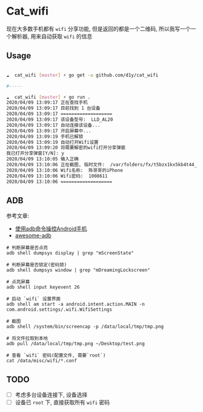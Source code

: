 # Cat_wifi

现在大多数手机都有 `wifi` 分享功能, 但是返回的都是一个二维码, 所以我写一个一个解析器, 用来自动获取 `wifi` 的信息

## Usage

```bash

☁  cat_wifi [master] ⚡ go get -u github.com/d1y/cat_wifi

#-----

☁  cat_wifi [master] ⚡ go run .
2020/04/09 13:09:17 正在查找手机
2020/04/09 13:09:17 目前找到 1 台设备
2020/04/09 13:09:17 ===================
2020/04/09 13:09:17 该设备型号:  LLD_AL20
2020/04/09 13:09:17 自动连接该设备...
2020/04/09 13:09:17 开启屏幕中...
2020/04/09 13:09:19 手机已解锁
2020/04/09 13:09:19 自动打开Wifi设置
2020/04/09 13:09:20 将需要解密的wifi打开分享弹窗
我已打开分享弹窗[Y/N]: y
2020/04/09 13:10:05 输入正确
2020/04/09 13:10:06 正在截图, 临时文件:  /var/folders/fx/t5bzx1kx5kb4t44_d9hcsmy40000gn/T/screen.png
2020/04/09 13:10:06 Wifi名称:  陈哥哥的iPhone
2020/04/09 13:10:06 Wifi密码:  1008611
2020/04/09 13:10:06 ===================

```


## ADB

参考文章:
- [使用adb命令操控Android手机](https://www.jianshu.com/p/65e80c60f656)
- [awesome-adb](https://mazhuang.org/awesome-adb)

```
# 判断屏幕是否点亮
adb shell dumpsys display | grep "mScreenState"

# 判断屏幕是否锁定(密码锁)
adb shell dumpsys window | grep "mDreamingLockscreen"

# 点亮屏幕
adb shell input keyevent 26

# 启动 `wifi` 设置界面
adb shell am start -a android.intent.action.MAIN -n com.android.settings/.wifi.WifiSettings

# 截图
adb shell /system/bin/screencap -p /data/local/tmp/tmp.png

# 将文件拉取到本地
adb pull /data/local/tmp/tmp.png ~/Desktop/test.png

# 查看 `wifi` 密码(配置文件, 需要`root`)
cat /data/misc/wifi/*.conf

```

## TODO

- [ ] 考虑多台设备连接下, 设备选择
- [ ] 设备已 `root` 下, 直接获取所有 `wifi` 密码